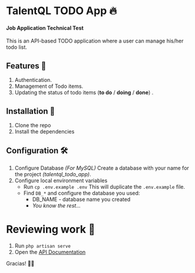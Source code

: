 # TalentQL TODO App 🔥
#### Job Application Technical Test
This is an API-based TODO application where a user can manage his/her todo list.

## Features 🏁
1. Authentication.
2. Management of Todo items.
3. Updating the status of todo items (**to do** / **doing** / **done**) .

## Installation 🚀
1. Clone the repo
2. Install the dependencies
## Configuration 🛠
1. Configure Database *(For MySQL)*
   Create a database with your name for the project *(talentql_todo_app)*.
2. Configure local environment variables
   - Run `cp .env.example .env`
      This will duplicate the `.env.example` file.
   - Find `DB_*` and configure the database you used:
     - DB_NAME - database name you created
     - *You know the rest...*

# Reviewing work 💨
1. Run `php artisan serve`
2. Open the [API Documentation](https://documenter.getpostman.com/view/7154640/TVzLpgCF)

Gracias! 🧘‍♂️
